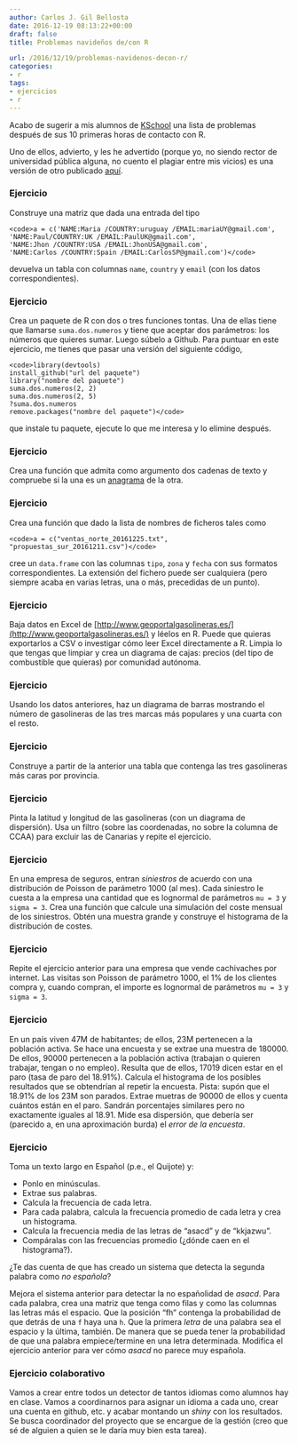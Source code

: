 ```yaml
---
author: Carlos J. Gil Bellosta
date: 2016-12-19 08:13:22+00:00
draft: false
title: Problemas navideños de/con R

url: /2016/12/19/problemas-navidenos-decon-r/
categories:
- r
tags:
- ejercicios
- r
---
```


Acabo de sugerir a mis alumnos de [KSchool](http://kschool.com/) una lista de problemas después de sus 10 primeras horas de contacto con R.

Uno de ellos, advierto, y les he advertido (porque yo, no siendo rector de universidad pública alguna, no cuento el plagiar entre mis vicios) es una versión de otro publicado [aquí](http://r-exercises.com/).



### Ejercicio


Construye una matriz que dada una entrada del tipo


    <code>a = c('NAME:Maria /COUNTRY:uruguay /EMAIL:mariaUY@gmail.com',
    'NAME:Paul/COUNTRY:UK /EMAIL:PaulUK@gmail.com',
    'NAME:Jhon /COUNTRY:USA /EMAIL:JhonUSA@gmail.com',
    'NAME:Carlos /COUNTRY:Spain /EMAIL:CarlosSP@gmail.com')</code>


devuelva un tabla con columnas `name`, `country` y `email` (con los datos correspondientes).



### Ejercicio


Crea un paquete de R con dos o tres funciones tontas. Una de ellas tiene que llamarse `suma.dos.numeros` y tiene que aceptar dos parámetros: los números que quieres sumar. Luego súbelo a Github.
Para puntuar en este ejercicio, me tienes que pasar una versión del siguiente código,


    <code>library(devtools)
    install_github("url del paquete")
    library("nombre del paquete")
    suma.dos.numeros(2, 2)
    suma.dos.numeros(2, 5)
    ?suma.dos.numeros
    remove.packages("nombre del paquete")</code>


que instale tu paquete, ejecute lo que me interesa y lo elimine después.



### Ejercicio


Crea una función que admita como argumento dos cadenas de texto y compruebe si la una es un [anagrama](https://es.wikipedia.org/wiki/Anagrama) de la otra.




### Ejercicio


Crea una función que dado la lista de nombres de ficheros tales como


    <code>a = c("ventas_norte_20161225.txt", "propuestas_sur_20161211.csv")</code>


cree un `data.frame` con las columnas `tipo`, `zona` y `fecha` con sus formatos correspondientes. La extensión del fichero puede ser cualquiera (pero siempre acaba en varias letras, una o más, precedidas de un punto).




### Ejercicio


Baja datos en Excel de [http://www.geoportalgasolineras.es/](http://www.geoportalgasolineras.es/) y léelos en R. Puede que quieras exportarlos a CSV o investigar cómo leer Excel directamente a R. Limpia lo que tengas que limpiar y crea un diagrama de cajas: precios (del tipo de combustible que quieras) por comunidad autónoma.








### Ejercicio


Usando los datos anteriores, haz un diagrama de barras mostrando el número de gasolineras de las tres marcas más populares y una cuarta con el resto.




### Ejercicio


Construye a partir de la anterior una tabla que contenga las tres gasolineras más caras por provincia.




### Ejercicio


Pinta la latitud y longitud de las gasolineras (con un diagrama de dispersión). Usa un filtro (sobre las coordenadas, no sobre la columna de CCAA) para excluir las de Canarias y repite el ejercicio.




### Ejercicio


En una empresa de seguros, entran _siniestros_ de acuerdo con una distribución de Poisson de parámetro 1000 (al mes). Cada siniestro le cuesta a la empresa una cantidad que es lognormal de parámetros `mu = 3` y `sigma = 3`. Crea una función que calcule una simulación del coste mensual de los siniestros. Obtén una muestra grande y construye el histograma de la distribución de costes.




### Ejercicio


Repite el ejercicio anterior para una empresa que vende cachivaches por internet. Las visitas son Poisson de parámetro 1000, el 1% de los clientes compra y, cuando compran, el importe es lognormal de parámetros `mu = 3` y `sigma = 3`.




### Ejercicio


En un país viven 47M de habitantes; de ellos, 23M pertenecen a la población activa. Se hace una encuesta y se extrae una muestra de 180000. De ellos, 90000 pertenecen a la población activa (trabajan o quieren trabajar, tengan o no empleo). Resulta que de ellos, 17019 dicen estar en el paro (tasa de paro del 18.91%). Calcula el histograma de los posibles resultados que se obtendrían al repetir la encuesta.
Pista: supón que el 18.91% de los 23M son parados. Extrae muetras de 90000 de ellos y cuenta cuántos están en el paro. Sandrán porcentajes similares pero no exactamente iguales al 18.91. Mide esa dispersión, que debería ser (parecido a, en una aproximación burda) el _error de la encuesta_.




### Ejercicio


Toma un texto largo en Español (p.e., el Quijote) y:



  * Ponlo en minúsculas.
  * Extrae sus palabras.
  * Calcula la frecuencia de cada letra.
  * Para cada palabra, calcula la frecuencia promedio de cada letra y crea un histograma.
  * Calcula la frecuencia media de las letras de “asacd” y de “kkjazwu”.
  * Compáralas con las frecuencias promedio (¿dónde caen en el histograma?).

¿Te das cuenta de que has creado un sistema que detecta la segunda palabra como _no española_?





Mejora el sistema anterior para detectar la no españolidad de _asacd_. Para cada palabra, crea una matriz que tenga como filas y como las columnas las letras más el espacio. Que la posición “fh” contenga la probabilidad de que detrás de una `f` haya una `h`. Que la primera _letra_ de una palabra sea el espacio y la última, también. De manera que se pueda tener la probabilidad de que una palabra empiece/termine en una letra determinada.
Modifica el ejercicio anterior para ver cómo _asacd_ no parece muy española.




### Ejercicio colaborativo


Vamos a crear entre todos un detector de tantos idiomas como alumnos hay en clase. Vamos a coordinarnos para asignar un idioma a cada uno, crear una cuenta en github, etc. y acabar montando un _shiny_ con los resultados. Se busca coordinador del proyecto que se encargue de la gestión (creo que sé de alguien a quien se le daría muy bien esta tarea).





